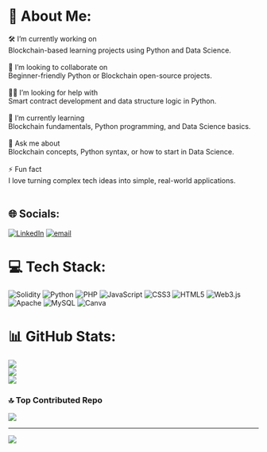 # 💫 About Me:
🛠 I’m currently working on<br>Blockchain-based learning projects using Python and Data Science.<br><br>🤝 I’m looking to collaborate on<br>Beginner-friendly Python or Blockchain open-source projects.<br><br>🙋‍♂️ I’m looking for help with<br>Smart contract development and data structure logic in Python.<br><br>🌱 I’m currently learning<br>Blockchain fundamentals, Python programming, and Data Science basics.<br><br>💬 Ask me about<br>Blockchain concepts, Python syntax, or how to start in Data Science.<br><br>⚡ Fun fact<br>I love turning complex tech ideas into simple, real-world applications.<br><br>


## 🌐 Socials:
[![LinkedIn](https://img.shields.io/badge/LinkedIn-%230077B5.svg?logo=linkedin&logoColor=white)](www.linkedin.com/in/chaudhry-shaffan-7352a1368 ) [![email](https://img.shields.io/badge/Email-D14836?logo=gmail&logoColor=white)](mailto:choudharyshaffan@gmail.com) 

# 💻 Tech Stack:
![Solidity](https://img.shields.io/badge/Solidity-%23363636.svg?style=for-the-badge&logo=solidity&logoColor=white) ![Python](https://img.shields.io/badge/python-3670A0?style=for-the-badge&logo=python&logoColor=ffdd54) ![PHP](https://img.shields.io/badge/php-%23777BB4.svg?style=for-the-badge&logo=php&logoColor=white) ![JavaScript](https://img.shields.io/badge/javascript-%23323330.svg?style=for-the-badge&logo=javascript&logoColor=%23F7DF1E) ![CSS3](https://img.shields.io/badge/css3-%231572B6.svg?style=for-the-badge&logo=css3&logoColor=white) ![HTML5](https://img.shields.io/badge/html5-%23E34F26.svg?style=for-the-badge&logo=html5&logoColor=white) ![Web3.js](https://img.shields.io/badge/web3.js-F16822?style=for-the-badge&logo=web3.js&logoColor=white) ![Apache](https://img.shields.io/badge/apache-%23D42029.svg?style=for-the-badge&logo=apache&logoColor=white) ![MySQL](https://img.shields.io/badge/mysql-4479A1.svg?style=for-the-badge&logo=mysql&logoColor=white) ![Canva](https://img.shields.io/badge/Canva-%2300C4CC.svg?style=for-the-badge&logo=Canva&logoColor=white)
# 📊 GitHub Stats:
![](https://github-readme-stats.vercel.app/api?username=ChShaffan01&theme=radical&hide_border=false&include_all_commits=false&count_private=false)<br/>
![](https://nirzak-streak-stats.vercel.app/?user=ChShaffan01&theme=radical&hide_border=false)<br/>
![](https://github-readme-stats.vercel.app/api/top-langs/?username=ChShaffan01&theme=radical&hide_border=false&include_all_commits=false&count_private=false&layout=compact)

### 🔝 Top Contributed Repo
![](https://github-contributor-stats.vercel.app/api?username=ChShaffan01&limit=5&theme=dark&combine_all_yearly_contributions=true)

---
[![](https://visitcount.itsvg.in/api?id=ChShaffan01&icon=0&color=0)](https://visitcount.itsvg.in)

<!-- Proudly created with GPRM ( https://gprm.itsvg.in ) -->
